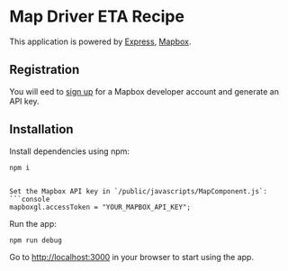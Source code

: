 # Map Driver ETA Recipe

This application is powered by [Express](https://expressjs.com/), [Mapbox](https://www.mapbox.com/). 

## Registration

You will eed to [sign up](https://www.mapbox.com/signup/) for a Mapbox developer account and generate an API key.

## Installation

Install dependencies using npm:
```console
npm i


Set the Mapbox API key in `/public/javascripts/MapComponent.js`:
```console
mapboxgl.accessToken = "YOUR_MAPBOX_API_KEY";
```

Run the app:
```console      
npm run debug
```

Go to [http://localhost:3000](http://localhost:3000) in your browser to start using the app.
